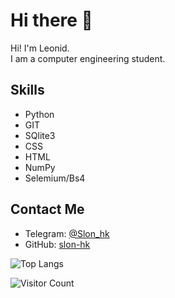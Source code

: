 # Hi there 👋

Hi! I'm Leonid.  
I am a computer engineering student.

## Skills
- Python
- GIT
- SQlite3
- CSS
- HTML
- NumPy
- Selemium/Bs4


## Contact Me
- Telegram: [@Slon_hk](https://t.me/Slon_hk)
- GitHub: [slon-hk](https://github.com/slon-hk)

![Top Langs](https://github-readme-stats.vercel.app/api/top-langs/?username=slon-hk&layout=compact&theme=radical)

![Visitor Count](https://komarev.com/ghpvc/?username=slon-hk&color=blue)
